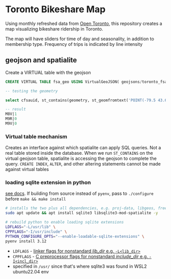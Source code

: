 # Toronto Bikeshare Map

Using monthly refreshed data from [Open Toronto](https://open.toronto.ca/dataset/bike-share-toronto-ridership-data/), this repository creates a map visualizing bikeshare ridership in Toronto. 

The map will have sliders for time of day and seasonality, in addition to membership type. Frequency of trips is indicated by line intensity

## geojson and spatialite

Create a VIRTUAL table with the geojson

```sql
CREATE VIRTUAL TABLE fsa_geo USING VirtualGeoJSON( geojsons/toronto_fsa_nldelim.geojson );

-- testing the geometry

select cfsauid, st_contains(geometry, st_geomfromtext('POINT(-79.5 43.6)')) as foo FROM fsa_geo order by foo desc limit 3;

-- result
M8V|1
M9R|0
M9V|0
```

### Virtual table mechanism

Creates an interface against which spatialite can apply SQL queries. Not a real table stored inside the database. When we run `ST_CONTAINS` on the virtual geojson table, spatialite is accessing the geojson to complete the query. `CREATE INDEX`, `ALTER`, and other altering statements cannot be made against virtual tables

### loading sqlite extension in python

[see docs](https://docs.python.org/3/using/configure.html#cmdoption-enable-loadable-sqlite-extensions). If building from source instead of `pyenv`, pass to `./configure` before `make && make install`

```bash
# installs the two plus all dependencies, e.g. proj-data, libgeos, freexl
sudo apt update && apt install sqlite3 libsqlite3-mod-spatialite -y

# rebuild python to enable loading sqlite extensions
LDFLAGS="-L/usr/lib" \
CPPFLAGS="-I/usr/include" \
PYTHON_CONFIGURE_OPTS="--enable-loadable-sqlite-extensions" \
pyenv install 3.12
```

- `LDFLAGS` - [linker flags for nonstandard *lib_dir* e.g. `-L<lib_dir>`](https://docs.python.org/3/using/configure.html#envvar-LDFLAGS)
- `CPPFLAGS` - [C preprocessor flags for nonstandard *include_dir* e.g. `-I<incl_dir>`](https://docs.python.org/3/using/configure.html#envvar-CPPFLAGS)
- specified in `/usr/` since that's where sqlite3 was found in WSL2 ubuntu22.04 env
